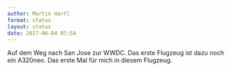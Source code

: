 ```yaml
---
author: Martin Hartl
format: status
layout: status
date: 2017-06-04 07:54
---
```

Auf dem Weg nach San Jose zur WWDC. Das erste Flugzeug ist dazu noch ein A320neo. Das erste Mal für mich in diesem Flugzeug.